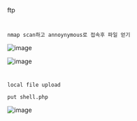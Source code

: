 ftp
#
`nmap scan하고 annoynymous로 접속후 파일 얻기`

![image](https://user-images.githubusercontent.com/61821641/150982606-d1e1b5fb-4404-4963-bd55-34c0b19890d4.png)

![image](https://user-images.githubusercontent.com/61821641/150982906-c4539368-8873-4919-b5e1-44c74c6d0e90.png)
#
`local file upload`
```
put shell.php
```
![image](https://user-images.githubusercontent.com/61821641/151920008-41cf3618-ecaa-4274-8e87-41595b7d4a2b.png)
